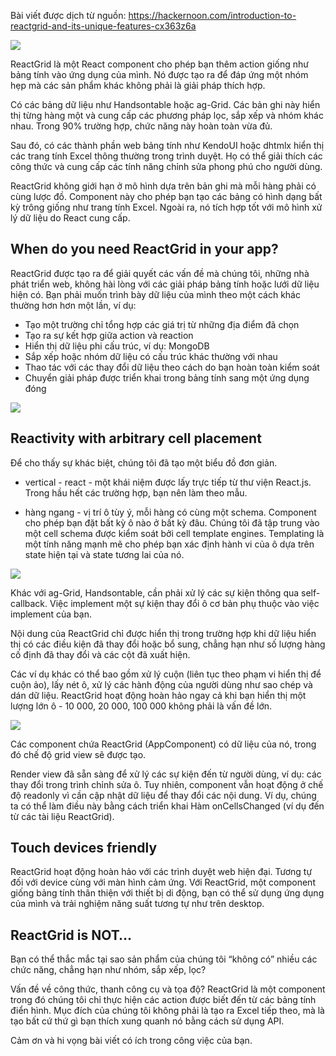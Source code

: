 Bài viết được dịch từ nguồn: https://hackernoon.com/introduction-to-reactgrid-and-its-unique-features-cx363z6a

![](https://images.viblo.asia/e9500fce-cfe1-49c9-928d-676cca7f1257.png)

ReactGrid là một React component cho phép bạn thêm action giống như bảng tính vào ứng dụng của mình. Nó được tạo ra để đáp ứng một nhóm hẹp
mà các sản phẩm khác không phải là giải pháp thích hợp.

Có các bảng dữ liệu như Handsontable hoặc ag-Grid. Các bản ghi này hiển thị từng hàng một và cung cấp các phương pháp lọc, sắp xếp và nhóm khác nhau. Trong 90% trường hợp, chức năng này hoàn toàn
vừa đủ.

Sau đó, có các thành phần web bảng tính như KendoUI hoặc dhtmlx hiển thị các trang tính Excel thông thường trong trình duyệt. Họ có thể giải thích các công thức và cung cấp các tính năng chỉnh sửa phong phú cho
người dùng.

ReactGrid  không giới hạn ở mô hình dựa trên bản ghi mà mỗi hàng phải có cùng lược đồ. Component này cho phép bạn tạo các bảng có hình dạng bất kỳ trông giống như trang tính Excel. Ngoài ra, nó tích hợp tốt với
mô hình xử lý dữ liệu do React cung cấp.

## When do you need ReactGrid in your app?

ReactGrid được tạo ra để giải quyết các vấn đề mà chúng tôi, những nhà phát triển web, không hài lòng với các giải pháp bảng tính hoặc lưới dữ liệu hiện có. Bạn phải muốn trình bày dữ liệu của mình theo một cách khác thường hơn
hơn một lần, ví dụ:

- Tạo một trường chỉ tổng hợp các giá trị từ những địa điểm đã chọn
- Tạo ra sự kết hợp giữa action và reaction
- Hiển thị dữ liệu phi cấu trúc, ví dụ: MongoDB
- Sắp xếp hoặc nhóm dữ liệu có cấu trúc khác thường với nhau
- Thao tác với các thay đổi dữ liệu theo cách do bạn hoàn toàn kiểm soát
- Chuyển giải pháp được triển khai trong bảng tính sang một ứng dụng đóng

![](https://images.viblo.asia/c6332a00-5c70-4c47-ace0-215619ec79af.png)

## Reactivity with arbitrary cell placement

Để cho thấy sự khác biệt, chúng tôi đã tạo một biểu đồ đơn giản.

- vertical - react - một khái niệm được lấy trực tiếp từ thư viện React.js. Trong hầu hết các trường hợp, bạn nên làm theo mẫu.

- hàng ngang - vị trí ô tùy ý, mỗi hàng có cùng một schema. Component cho phép bạn đặt bất kỳ ô nào ở bất kỳ đâu. Chúng tôi đã tập trung vào một cell schema được kiểm soát bởi cell template engines. Templating là một tính năng mạnh mẽ cho phép bạn xác định hành vi của ô dựa trên state hiện tại và state tương lai của nó.

![](https://images.viblo.asia/2a32787b-f051-4f31-88db-a6665107a8ac.png)

Khác với ag-Grid, Handsontable, cần phải xử lý các sự kiện thông qua self-callback. Việc implement một sự kiện thay đổi ô cơ bản phụ thuộc vào việc implement của bạn. 

Nội dung của ReactGrid chỉ được hiển thị trong trường hợp khi dữ liệu hiển thị có các điều kiện đã thay đổi hoặc bổ sung, chẳng hạn như số lượng hàng cố định đã thay đổi và các cột đã xuất hiện.

Các ví dụ khác có thể bao gồm xử lý cuộn (liên tục theo phạm vi hiển thị để cuộn ảo), lấy nét ô, xử lý các hành động của người dùng như sao chép và dán dữ liệu. ReactGrid hoạt động hoàn hảo ngay cả khi bạn hiển thị một lượng lớn ô - 10 000, 20 000, 100 000 không phải là vấn đề lớn.

![](https://images.viblo.asia/fbbc3162-3497-490a-b375-e1c6107a4519.png)

Các component chứa ReactGrid (AppComponent) có dữ liệu của nó, trong đó chế độ grid view sẽ được tạo.

Render view đã sẵn sàng để xử lý các sự kiện đến từ người dùng, ví dụ: các thay đổi trong trình chỉnh sửa ô. Tuy nhiên, component vẫn hoạt động ở chế độ readonly vì cần cập nhật dữ liệu để thay đổi các nội dung. Ví dụ, chúng ta có thể làm điều này bằng cách triển khai
Hàm onCellsChanged (ví dụ đến từ các tài liệu ReactGrid).

## Touch devices friendly

ReactGrid hoạt động hoàn hảo với các trình duyệt web hiện đại. Tương tự đối với device cùng với màn hình cảm ứng. Với ReactGrid, một component giống bảng tính thân thiện với thiết bị di động, bạn có thể sử dụng ứng dụng của mình và trải nghiệm năng suất tương tự như trên desktop.

## ReactGrid is NOT…

Bạn có thể thắc mắc tại sao sản phẩm của chúng tôi “không có” nhiều các chức năng, chẳng hạn như nhóm, sắp xếp, lọc?

Vấn đề về công thức, thanh công cụ và tọa độ? ReactGrid là một component trong đó chúng tôi chỉ thực hiện các action được biết đến từ các bảng tính điển hình. Mục đích của chúng tôi không phải là tạo ra Excel tiếp theo, mà là tạo bất cứ thứ gì bạn thích xung quanh nó bằng cách sử dụng API.

Cảm ơn và hi vọng bài viết có ích trong công việc của bạn.
